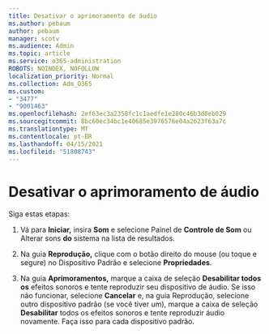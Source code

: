 ```yaml
---
title: Desativar o aprimoramento de áudio
ms.author: pebaum
author: pebaum
manager: scotv
ms.audience: Admin
ms.topic: article
ms.service: o365-administration
ROBOTS: NOINDEX, NOFOLLOW
localization_priority: Normal
ms.collection: Adm_O365
ms.custom:
- "3477"
- "9001463"
ms.openlocfilehash: 2ef63ec3a2358fc1c1aedfe1e280c46b3d0eb029
ms.sourcegitcommit: 8bc60ec34bc1e40685e3976576e04a2623f63a7c
ms.translationtype: MT
ms.contentlocale: pt-BR
ms.lasthandoff: 04/15/2021
ms.locfileid: "51808743"
---
```

# <a name="turn-off-audio-enhancement"></a>Desativar o aprimoramento de áudio

Siga estas etapas:

1. Vá para **Iniciar,** insira **Som** e selecione Painel de **Controle de Som** ou Alterar sons **do** sistema na lista de resultados.

2. Na guia **Reprodução,** clique com o botão direito do mouse (ou toque e segure) no Dispositivo Padrão e selecione **Propriedades**.

3. Na guia **Aprimoramentos,** marque a caixa de seleção **Desabilitar todos os** efeitos sonoros e tente reproduzir seu dispositivo de áudio. Se isso não funcionar, selecione **Cancelar**  e, na guia Reprodução, selecione outro dispositivo padrão (se você tiver um), marque a caixa de seleção **Desabilitar** todos os efeitos sonoros e tente reproduzir áudio novamente. Faça isso para cada dispositivo padrão.
